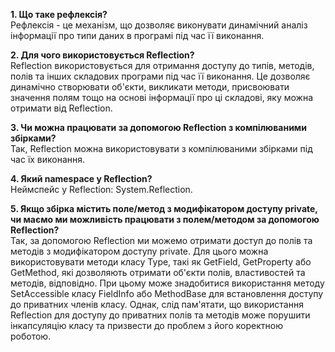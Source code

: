 **1. Що таке рефлексія?**<br />
Рефлексія - це механізм, що дозволяє виконувати динамічний аналіз інформації про типи даних в програмі під час її виконання.

**2. Для чого використовується Reflection?**<br />
Reflection використовується для отримання доступу до типів, методів, полів та інших складових програми під час її виконання. Це дозволяє динамічно створювати об'єкти, викликати методи, присвоювати значення полям тощо на основі інформації про ці складові, яку можна отримати від Reflection.

**3. Чи можна працювати за допомогою Reflection з компілюваними збірками?**<br />
Так, Reflection можна використовувати з компілюваними збірками під час їх виконання.

**4. Який namespace у Reflection?**<br />
Неймспейс у Reflection: System.Reflection.

**5. Якщо збірка містить поле/метод з модифікатором доступу private, чи маємо ми можливість працювати з полем/методом за допомогою Reflection?**<br />
Так, за допомогою Reflection ми можемо отримати доступ до полів та методів з модифікатором доступу private. Для цього можна використовувати методи класу Type, такі як GetField, GetProperty або GetMethod, які дозволяють отримати об'єкти полів, властивостей та методів, відповідно. При цьому може знадобитися використання методу SetAccessible класу FieldInfo або MethodBase для встановлення доступу до приватних членів класу. Однак, слід пам'ятати, що використання Reflection для доступу до приватних полів та методів може порушити інкапсуляцію класу та призвести до проблем з його коректною роботою.
